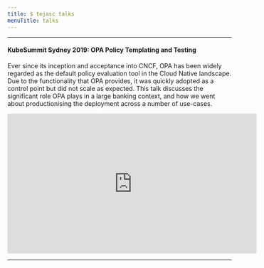 ```yaml
---
title: $ tejasc talks
menuTitle: talks
---
```


---

#### KubeSummit Sydney 2019: OPA Policy Templating and Testing

Ever since its inception and acceptance into CNCF, OPA has been widely regarded as the default policy evaluation tool in the Cloud Native landscape. Due to the functionality that OPA provides, it was quickly adopted as a control point but did not scale as expected. This talk discusses the significant role OPA plays in a large banking context, and how we went about productionising the deployment across a number of use-cases.

<iframe width="560" height="315" src="https://www.youtube.com/embed/tGDAuij5RvE" frameborder="0" allow="accelerometer; autoplay; encrypted-media; gyroscope; picture-in-picture" allowfullscreen></iframe>

---